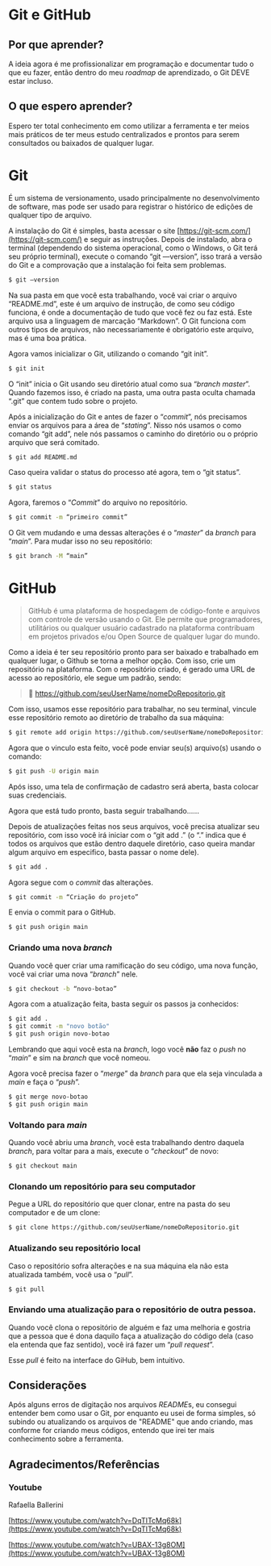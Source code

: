 # Git e GitHub

## Por que aprender?

A ideia agora é me profissionalizar em programação e documentar tudo o que eu fazer, então dentro do meu *roadmap* de aprendizado, o Git DEVE estar incluso.

## O que espero aprender?

Espero ter total conhecimento em como utilizar a ferramenta e ter meios mais práticos de ter meus estudo centralizados e prontos para serem consultados ou baixados de qualquer lugar.

# Git

É um sistema de versionamento, usado principalmente no desenvolvimento de software, mas pode ser usado para registrar o histórico de edições de qualquer tipo de arquivo.

A instalação do Git é simples, basta acessar o site [https://git-scm.com/](https://git-scm.com/) e seguir as instruções. Depois de instalado, abra o terminal (dependendo do sistema operacional, como o Windows, o Git terá seu próprio terminal), execute o comando “git —version”, isso trará a versão do Git e a comprovação que a instalação foi feita sem problemas.

```bash
$ git —version
```

Na sua pasta em que você esta trabalhando, você vai criar o arquivo “README.md”, este é um arquivo de instrução, de como seu código funciona, é onde a documentação de tudo que você fez ou faz está. Este arquivo usa a linguagem de marcação “Markdown”. O Git funciona com outros tipos de arquivos, não necessariamente é obrigatório este arquivo, mas é uma boa prática.

Agora vamos inicializar o Git, utilizando o comando “git init”.

```bash
$ git init
```

O “init” inicia o Git usando seu diretório atual como sua “*branch master*”. Quando fazemos isso, é criado na pasta, uma outra pasta oculta chamada “.git” que contem tudo sobre o projeto.

Após a inicialização do Git e antes de fazer o “*commit*”, nós precisamos enviar os arquivos para a área de “*stating*”. Nisso nós usamos o como comando “git add”, nele nós passamos o caminho do diretório ou o próprio arquivo que será comitado.

```bash
$ git add README.md
```

Caso queira validar o status do processo até agora, tem o “git status”.

```bash
$ git status
```

Agora, faremos o “*Commit*” do arquivo no repositório.

```bash
$ git commit -m “primeiro commit”
```

O Git vem mudando e uma dessas alterações é o “*master*” da *branch* para “*main*”. Para mudar isso no seu repositório:

```bash
$ git branch -M “main”
```

# GitHub

> GitHub é uma plataforma de hospedagem de código-fonte e arquivos com controle de versão usando o Git. Ele permite que programadores, utilitários ou qualquer usuário cadastrado na plataforma contribuam em projetos privados e/ou Open Source de qualquer lugar do mundo.
> 

Como a ideia é ter seu repositório pronto para ser baixado e trabalhado em qualquer lugar, o Github se torna a melhor opção. Com isso, crie um repositório na plataforma. Com o repositório criado, é gerado uma URL de acesso ao repositório, ele segue um padrão, sendo:

> 📖 https://github.com/seuUserName/nomeDoRepositorio.git


Com isso, usamos esse repositório para trabalhar, no seu terminal, vincule esse repositório remoto ao diretório de trabalho da sua máquina:

```bash
$ git remote add origin https://github.com/seuUserName/nomeDoRepositorio.git
```

Agora que o vinculo esta feito, você pode enviar seu(s) arquivo(s) usando o comando:

```bash
$ git push -U origin main
```

Após isso, uma tela de confirmação de cadastro será aberta, basta colocar suas credenciais.

Agora que está tudo pronto, basta seguir trabalhando......

Depois de atualizações feitas nos seus arquivos, você precisa atualizar seu repositório, com isso você irá iniciar com o “git add .” (o “.” indica que é todos os arquivos que estão dentro daquele diretório, caso queira mandar algum arquivo em especifico, basta passar o nome dele).

```bash
$ git add .
```

Agora segue com o *commit* das alterações.

```bash
$ git commit -m “Criação do projeto”
```

E envia o commit para o GitHub.

```bash
$ git push origin main
```

### Criando uma nova *branch*

Quando você quer criar uma ramificação do seu código, uma nova função, você vai criar uma nova “*branch*” nele.

```bash
$ git checkout -b “novo-botao” 
```

Agora com a atualização feita, basta seguir os passos ja conhecidos:

```bash
$ git add .
$ git commit -m "novo botão"
$ git push origin novo-botao
```

Lembrando que aqui você esta na *branch*, logo você **não** faz o *push* no “*main*” e sim na *branch* que você nomeou.

Agora você precisa fazer o “*merge*” da *branch* para que ela seja vinculada a *main* e faça o “*push*”.

```bash
$ git merge novo-botao
$ git push origin main
```

### Voltando para *main*

Quando você abriu uma *branch*, você esta trabalhando dentro daquela *branch*, para voltar para a mais, execute o “*checkout*” de novo:

```bash
$ git checkout main
```

### Clonando um repositório para seu computador

Pegue a URL do repositório que quer clonar, entre na pasta do seu computador e de um clone:

```bash
$ git clone https://github.com/seuUserName/nomeDoRepositorio.git
```

### Atualizando seu repositório local

Caso o repositório sofra alterações e na sua máquina ela não esta atualizada também, você usa o “*pull*”.

```bash
$ git pull
```

### Enviando uma atualização para o repositório de outra pessoa.

Quando você clona o repositório de alguém e faz uma melhoria e gostria que a pessoa que é dona daquilo faça a atualização do código dela (caso ela entenda que faz sentido), você irá fazer um “*pull request*”.

Esse *pull* é feito na interface do GiHub, bem intuitivo.


## Considerações
Após alguns erros de digitação nos arquivos *README*s, eu consegui entender bem como usar o Git, por enquanto eu usei de forma simples, só subindo ou atualizando os arquivos de "README" que ando criando, mas conforme for criando meus códigos, entendo que irei ter mais conhecimento sobre a ferramenta.
## Agradecimentos/Referências

### Youtube

Rafaella Ballerini

[https://www.youtube.com/watch?v=DqTITcMq68k](https://www.youtube.com/watch?v=DqTITcMq68k)

[https://www.youtube.com/watch?v=UBAX-13g8OM](https://www.youtube.com/watch?v=UBAX-13g8OM)